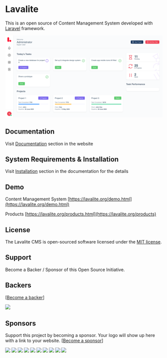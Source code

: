 # Lavalite

This is an open source of Content Management System developed with [Laravel](http://laravel.com/) framework.

![Screen](https://raw.githubusercontent.com/LavaLite/docs/master/images/lavalite.png "Dashboards")

## Documentation
Visit [Documentation](http://lavalite.org/docs) section in the website

## System Requirements & Installation

Visit [Installation](http://lavalite.org/docs/master/installation) section in the documentation for the details


## Demo
Content Management System [https://lavalite.org/demo.html](https://lavalite.org/demo.html)

Products [https://lavalite.org/products.html](https://lavalite.org/products)


## License

The Lavalite CMS is open-sourced software licensed under the [MIT license](http://opensource.org/licenses/MIT).

## Support 

Become a Backer / Sponsor of this Open Source Initiative.

## Backers

[[Become a backer](https://opencollective.com/Cms#backer)]

<a href="https://opencollective.com/Cms#backers" target="_blank"><img src="https://opencollective.com/Cms/backers.svg?width=890"></a>


## Sponsors

Support this project by becoming a sponsor. Your logo will show up here with a link to your website. [[Become a sponsor](https://opencollective.com/Cms#sponsor)]

<a href="https://opencollective.com/Cms/sponsor/0/website" target="_blank"><img src="https://opencollective.com/Cms/sponsor/0/avatar.svg"></a>
<a href="https://opencollective.com/Cms/sponsor/1/website" target="_blank"><img src="https://opencollective.com/Cms/sponsor/1/avatar.svg"></a>
<a href="https://opencollective.com/Cms/sponsor/2/website" target="_blank"><img src="https://opencollective.com/Cms/sponsor/2/avatar.svg"></a>
<a href="https://opencollective.com/Cms/sponsor/3/website" target="_blank"><img src="https://opencollective.com/Cms/sponsor/3/avatar.svg"></a>
<a href="https://opencollective.com/Cms/sponsor/4/website" target="_blank"><img src="https://opencollective.com/Cms/sponsor/4/avatar.svg"></a>
<a href="https://opencollective.com/Cms/sponsor/5/website" target="_blank"><img src="https://opencollective.com/Cms/sponsor/5/avatar.svg"></a>
<a href="https://opencollective.com/Cms/sponsor/6/website" target="_blank"><img src="https://opencollective.com/Cms/sponsor/6/avatar.svg"></a>
<a href="https://opencollective.com/Cms/sponsor/7/website" target="_blank"><img src="https://opencollective.com/Cms/sponsor/7/avatar.svg"></a>
<a href="https://opencollective.com/Cms/sponsor/8/website" target="_blank"><img src="https://opencollective.com/Cms/sponsor/8/avatar.svg"></a>
<a href="https://opencollective.com/Cms/sponsor/9/website" target="_blank"><img src="https://opencollective.com/Cms/sponsor/9/avatar.svg"></a>
